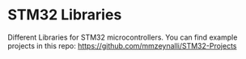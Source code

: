# STM32 Libraries
Different Libraries for STM32 microcontrollers. You can find example projects in this repo: https://github.com/mmzeynalli/STM32-Projects
